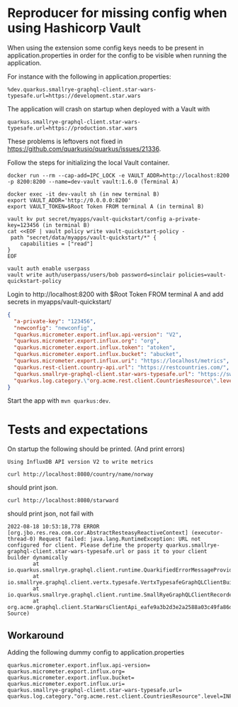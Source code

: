 # Reproducer for missing config when using Hashicorp Vault

When using the extension some config keys needs to be present in application.properties in order for the config to
be visible when running the application.

For instance with the following in application.properties:
```properties
%dev.quarkus.smallrye-graphql-client.star-wars-typesafe.url=https://development.star.wars
```
The application will crash on startup when deployed with a Vault with
```properties
quarkus.smallrye-graphql-client.star-wars-typesafe.url=https://production.star.wars
```

These problems is leftovers not fixed in https://github.com/quarkusio/quarkus/issues/21336.

Follow the steps for initializing the local Vault container.

```shell
docker run --rm --cap-add=IPC_LOCK -e VAULT_ADDR=http://localhost:8200 -p 8200:8200 --name=dev-vault vault:1.6.0 (Terminal A)
```
```shell
docker exec -it dev-vault sh (in new terminal B)
export VAULT_ADDR='http://0.0.0.0:8200'
export VAULT_TOKEN=$Root Token FROM terminal A (in terminal B)

vault kv put secret/myapps/vault-quickstart/config a-private-key=123456 (in terminal B)
cat <<EOF | vault policy write vault-quickstart-policy -
 path "secret/data/myapps/vault-quickstart/*" {
    capabilities = ["read"]
}
EOF

vault auth enable userpass
vault write auth/userpass/users/bob password=sinclair policies=vault-quickstart-policy
```    
    
Login to http://localhost:8200 with $Root Token FROM terminal A and add secrets in myapps/vault-quickstart/ 
```json
{
  "a-private-key": "123456",
  "newconfig": "newconfig",
  "quarkus.micrometer.export.influx.api-version": "V2",
  "quarkus.micrometer.export.influx.org": "org",
  "quarkus.micrometer.export.influx.token": "atoken",
  "quarkus.micrometer.export.influx.bucket": "abucket",
  "quarkus.micrometer.export.influx.uri": "https://localhost/metrics",
  "quarkus.rest-client.country-api.url": "https://restcountries.com/",
  "quarkus.smallrye-graphql-client.star-wars-typesafe.url": "https://swapi-graphql.netlify.app/.netlify/functions/index",
  "quarkus.log.category.\"org.acme.rest.client.CountriesResource\".level": "DEBUG"
}
```

Start the app with `mvn quarkus:dev`.


# Tests and expectations
On startup the following should be printed. (And print errors)
```text
Using InfluxDB API version V2 to write metrics
```

```shell
curl http://localhost:8080/country/name/norway
```
should print json.

```shell
curl http://localhost:8080/starward
```
should print json, not fail with
```text
2022-08-18 10:53:18,778 ERROR [org.jbo.res.rea.com.cor.AbstractResteasyReactiveContext] (executor-thread-0) Request failed: java.lang.RuntimeException: URL not configured for client. Please define the property quarkus.smallrye-graphql-client.star-wars-typesafe.url or pass it to your client builder dynamically
        at io.quarkus.smallrye.graphql.client.runtime.QuarkifiedErrorMessageProvider.urlMissingErrorForNamedClient(QuarkifiedErrorMessageProvider.java:14)
        at io.smallrye.graphql.client.vertx.typesafe.VertxTypesafeGraphQLClientBuilder.build(VertxTypesafeGraphQLClientBuilder.java:124)
        at io.quarkus.smallrye.graphql.client.runtime.SmallRyeGraphQLClientRecorder.lambda$typesafeClientSupplier$0(SmallRyeGraphQLClientRecorder.java:20)
        at org.acme.graphql.client.StarWarsClientApi_eafe9a3b2d3e2a2588a03c49fa86dfd0a5185761_Synthetic_Bean.create(Unknown Source)
```

## Workaround
Adding the following dummy config to application.properties 
```properties
quarkus.micrometer.export.influx.api-version=
quarkus.micrometer.export.influx.org=
quarkus.micrometer.export.influx.bucket=
quarkus.micrometer.export.influx.uri=
quarkus.smallrye-graphql-client.star-wars-typesafe.url=
quarkus.log.category."org.acme.rest.client.CountriesResource".level=INFO
```